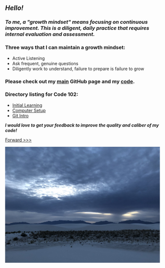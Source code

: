 
## *Hello!*

### *To me, a "growth mindset" means focusing on continuous improvement. This is a diligent, daily practice that requires internal evaluation and assessment.*

### Three ways that I can maintain a growth mindset:
  - Active Listening
  - Ask frequent, genuine questions
  - Diligently work to understand, failure to prepare is failure to grow

### Please check out my [main](https://skipmcgee.github.io) GitHub page and my [code](https://github.com/skipmcgee).

### Directory listing for Code 102:
  - [Initial Learning](/initial_learning.md)
  - [Computer Setup](/computer_setup.md)
  - [Git Intro](/git_intro.md)
  

***I would love to get your feedback to improve the quality and caliber of my code!***

[Forward >>>](initial_learning.md)

![White Sands, New Mexico](/images/whitesands.jpg)




